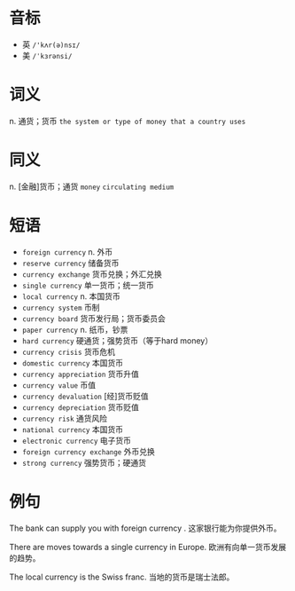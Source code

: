 # 音标

- 英 `/'kʌr(ə)nsɪ/`
- 美 `/ˈkɜrənsi/`

# 词义

n. 通货；货币
`the system or type of money that a country uses`

# 同义

n. [金融]货币；通货
`money` `circulating medium`

# 短语

- `foreign currency` n. 外币
- `reserve currency` 储备货币
- `currency exchange` 货币兑换；外汇兑换
- `single currency` 单一货币；统一货币
- `local currency` n. 本国货币
- `currency system` 币制
- `currency board` 货币发行局；货币委员会
- `paper currency` n. 纸币，钞票
- `hard currency` 硬通货；强势货币（等于hard money）
- `currency crisis` 货币危机
- `domestic currency` 本国货币
- `currency appreciation` 货币升值
- `currency value` 币值
- `currency devaluation` [经]货币贬值
- `currency depreciation` 货币贬值
- `currency risk` 通货风险
- `national currency` 本国货币
- `electronic currency` 电子货币
- `foreign currency exchange` 外币兑换
- `strong currency` 强势货币；硬通货

# 例句

The bank can supply you with foreign currency .
这家银行能为你提供外币。

There are moves towards a single currency in Europe.
欧洲有向单一货币发展的趋势。

The local currency is the Swiss franc.
当地的货币是瑞士法郎。



